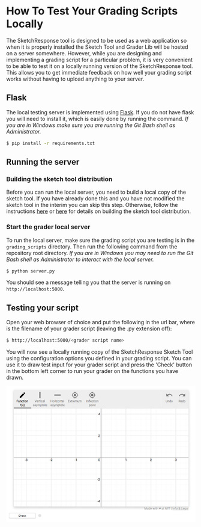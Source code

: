# How To Test Your Grading Scripts Locally

The SketchResponse tool is designed to be used as a web application so when it is properly installed the Sketch Tool and Grader Lib will be hosted on a server somewhere. However, while you are designing and implementing a grading script for a particular problem, it is very convenient to be able to test it on a locally running version of the SketchResponse tool. This allows you to get immediate feedback on how well your grading script works without having to upload anything to your server.

## Flask

The local testing server is implemented using [Flask](http://flask.pocoo.org/). If you do not have flask you will need to install it, which is easily done by running the command. *If you are in Windows make sure you are running the Git Bash shell as Administrator.*

```sh
$ pip install -r requirements.txt
```

## Running the server

### Building the sketch tool distribution

Before you can run the local server, you need to build a local copy of the sketch tool. If you
have already done this and you have not modified the sketch tool in the interim you can skip
this step. Otherwise, follow the instructions [here](sketch_tool_dev_usage.md) or [here](getting_started.md) for details on building the sketch tool distribution.

### Start the grader local server

To run the local server, make sure the grading script you are testing is in the `grading_scripts` directory. Then run the following command from the repository root directory. *If you are in Windows you may need to run the Git Bash shell as Administrator to interact with the local server.*

```sh
$ python server.py
```

You should see a message telling you that the server is running on `http://localhost:5000`.

## Testing your script

Open your web browser of choice and put the following in the url bar, where <grader script name> is the filename of your grader script (leaving the .py extension off):

```sh
$ http://localhost:5000/<grader script name>
```

You will now see a locally running copy of the SketchResponse Sketch Tool using the configuration options you defined in your grading script. You can use it to draw test input for your grader script and press the 'Check' button in the bottom left corner to run your grader on the functions you have drawn.

![Locally running Sketch Tool](imgs/complex_grader.png "Local Sketch Tool")
